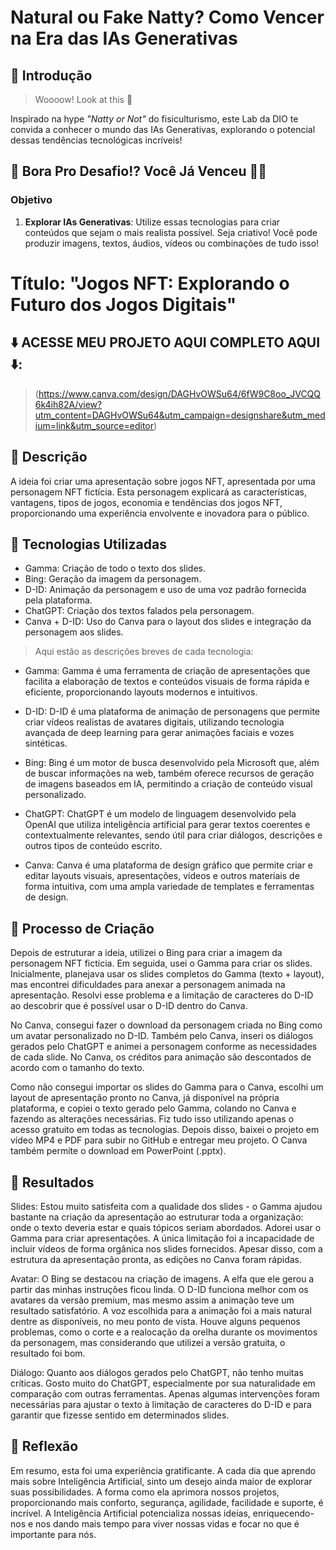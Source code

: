 # Natural ou Fake Natty? Como Vencer na Era das IAs Generativas

## 🚀 Introdução

> Woooow! Look at this 👀

Inspirado na hype _"Natty or Not"_ do fisiculturismo, este Lab da DIO te convida a conhecer o mundo das IAs Generativas, explorando o potencial dessas tendências tecnológicas incríveis!

## 🎯 Bora Pro Desafio!? Você Já Venceu 💪🤓

### Objetivo

1. **Explorar IAs Generativas**: Utilize essas tecnologias para criar conteúdos que sejam o mais realista possível. Seja criativo! Você pode produzir imagens, textos, áudios, vídeos ou combinações de tudo isso!

# Título: "Jogos NFT: Explorando o Futuro dos Jogos Digitais"

## ⬇️ ACESSE MEU PROJETO AQUI COMPLETO AQUI ⬇️:

> (https://www.canva.com/design/DAGHvOWSu64/6fW9C8oo_JVCQQ6k4ih82A/view?utm_content=DAGHvOWSu64&utm_campaign=designshare&utm_medium=link&utm_source=editor)

## 📒 Descrição
A ideia foi criar uma apresentação sobre jogos NFT, apresentada por uma personagem NFT fictícia. Esta personagem explicará as características, vantagens, tipos de jogos, economia e tendências dos jogos NFT, proporcionando uma experiência envolvente e inovadora para o público.

## 🤖 Tecnologias Utilizadas
* Gamma: Criação de todo o texto dos slides.
* Bing: Geração da imagem da personagem.
* D-ID: Animação da personagem e uso de uma voz padrão fornecida pela plataforma.
* ChatGPT: Criação dos textos falados pela personagem.
* Canva + D-ID: Uso do Canva para o layout dos slides e integração da personagem aos slides.

> Aqui estão as descrições breves de cada tecnologia:

* Gamma: Gamma é uma ferramenta de criação de apresentações que facilita a elaboração de textos e conteúdos visuais de forma rápida e eficiente, proporcionando layouts modernos e intuitivos.

* D-ID: D-ID é uma plataforma de animação de personagens que permite criar vídeos realistas de avatares digitais, utilizando tecnologia avançada de deep learning para gerar animações faciais e vozes sintéticas.

* Bing: Bing é um motor de busca desenvolvido pela Microsoft que, além de buscar informações na web, também oferece recursos de geração de imagens baseados em IA, permitindo a criação de conteúdo visual personalizado.

* ChatGPT: ChatGPT é um modelo de linguagem desenvolvido pela OpenAI que utiliza inteligência artificial para gerar textos coerentes e contextualmente relevantes, sendo útil para criar diálogos, descrições e outros tipos de conteúdo escrito.

* Canva: Canva é uma plataforma de design gráfico que permite criar e editar layouts visuais, apresentações, vídeos e outros materiais de forma intuitiva, com uma ampla variedade de templates e ferramentas de design.

## 🧐 Processo de Criação
Depois de estruturar a ideia, utilizei o Bing para criar a imagem da personagem NFT fictícia. Em seguida, usei o Gamma para criar os slides. Inicialmente, planejava usar os slides completos do Gamma (texto + layout), mas encontrei dificuldades para anexar a personagem animada na apresentação. Resolvi esse problema e a limitação de caracteres do D-ID ao descobrir que é possível usar o D-ID dentro do Canva.

No Canva, consegui fazer o download da personagem criada no Bing como um avatar personalizado no D-ID. Também pelo Canva, inseri os diálogos gerados pelo ChatGPT e animei a personagem conforme as necessidades de cada slide. No Canva, os créditos para animação são descontados de acordo com o tamanho do texto.

Como não consegui importar os slides do Gamma para o Canva, escolhi um layout de apresentação pronto no Canva, já disponível na própria plataforma, e copiei o texto gerado pelo Gamma, colando no Canva e fazendo as alterações necessárias. Fiz tudo isso utilizando apenas o acesso gratuito em todas as tecnologias. Depois disso, baixei o projeto em vídeo MP4 e PDF para subir no GitHub e entregar meu projeto. O Canva também permite o download em PowerPoint (.pptx).

## 🚀 Resultados
Slides: Estou muito satisfeita com a qualidade dos slides - o Gamma ajudou bastante na criação da apresentação ao estruturar toda a organização: onde o texto deveria estar e quais tópicos seriam abordados. Adorei usar o Gamma para criar apresentações. A única limitação foi a incapacidade de incluir vídeos de forma orgânica nos slides fornecidos. Apesar disso, com a estrutura da apresentação pronta, as edições no Canva foram rápidas.

Avatar: O Bing se destacou na criação de imagens. A elfa que ele gerou a partir das minhas instruções ficou linda. O D-ID funciona melhor com os avatares da versão premium, mas mesmo assim a animação teve um resultado satisfatório. A voz escolhida para a animação foi a mais natural dentre as disponíveis, no meu ponto de vista. Houve alguns pequenos problemas, como o corte e a realocação da orelha durante os movimentos da personagem, mas considerando que utilizei a versão gratuita, o resultado foi bom.

Diálogo: Quanto aos diálogos gerados pelo ChatGPT, não tenho muitas críticas. Gosto muito do ChatGPT, especialmente por sua naturalidade em comparação com outras ferramentas. Apenas algumas intervenções foram necessárias para ajustar o texto à limitação de caracteres do D-ID e para garantir que fizesse sentido em determinados slides.


## 💭 Reflexão
Em resumo, esta foi uma experiência gratificante. A cada dia que aprendo mais sobre Inteligência Artificial, sinto um desejo ainda maior de explorar suas possibilidades. A forma como ela aprimora nossos projetos, proporcionando mais conforto, segurança, agilidade, facilidade e suporte, é incrível. A Inteligência Artificial potencializa nossas ideias, enriquecendo-nos e nos dando mais tempo para viver nossas vidas e focar no que é importante para nós.
